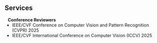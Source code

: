 ## Services

<h4 style="margin:0 10px 0;">Conference Reviewers</h4>

<ul style="margin:0 0 5px;">
  <li><autocolor>IEEE/CVF Conference on Computer Vision and Pattern Recognition (CVPR) 2025</autocolor></a></li>
  <li><autocolor>IEEE/CVF International Conference on Computer Vision (ICCV) 2025</autocolor></a></li>
</ul>
